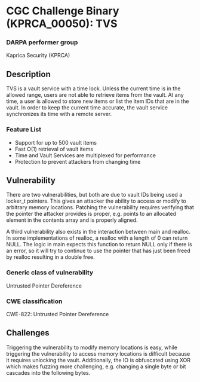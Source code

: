 # CGC Challenge Binary (KPRCA\_00050): TVS

### DARPA performer group
Kaprica Security (KPRCA)

## Description
TVS is a vault service with a time lock. Unless the current time is in the allowed range, users are not able to retrieve items from the vault. At any time, a user is allowed to store new items or list the item IDs that are in the vault. In order to keep the current time accurate, the vault service synchronizes its time with a remote server.

### Feature List

 * Support for up to 500 vault items
 * Fast O(1) retrieval of vault items
 * Time and Vault Services are multiplexed for performance
 * Protection to prevent attackers from changing time

## Vulnerability
There are two vulnerabilities, but both are due to vault IDs being used a locker_t pointers. This gives an attacker the ability to access or modify to arbitrary memory locations. Patching the vulnerability requires verifying that the pointer the attacker provides is proper, e.g. points to an allocated element in the contents array and is properly aligned.

A third vulnerability also exists in the interaction between main and realloc. In some implementations of realloc, a realloc with a length of 0 can return NULL. The logic in main expects this function to return NULL only if there is an error, so it will try to continue to use the pointer that has just been freed by realloc resulting in a double free.

### Generic class of vulnerability

Untrusted Pointer Dereference

### CWE classification

CWE-822: Untrusted Pointer Dereference

## Challenges
Triggering the vulnerability to modify memory locations is easy, while triggering the vulnerability to access memory locations is difficult because it requires unlocking the vault. Additionally, the IO is obfuscated using XOR which makes fuzzing more challenging, e.g. changing a single byte or bit cascades into the following bytes.
